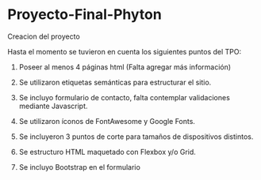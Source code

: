 # Proyecto-Final-Phyton
Creacion del proyecto

Hasta el momento se tuvieron en cuenta los siguientes puntos del TPO:

1) Poseer al menos 4 páginas html (Falta agregar más información)

2) Se utilizaron etiquetas semánticas para estructurar el sitio.

3) Se incluyo formulario de contacto, falta contemplar validaciones mediante Javascript.

4) Se utilizaron íconos de FontAwesome y Google Fonts.

5) Se incluyeron 3 puntos de corte para tamaños de dispositivos distintos.

6) Se estructuro HTML maquetado con Flexbox y/o Grid.

7) Se incluyo Bootstrap en el formulario
